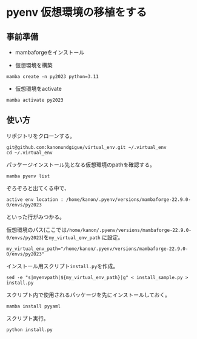 # pyenv 仮想環境の移植をする

## 事前準備

- mambaforgeをインストール

- 仮想環境を構築

```
mamba create -n py2023 python=3.11
```

- 仮想環境をactivate

```
mamba activate py2023
```


## 使い方

リポジトリをクローンする。

```
git@github.com:kanonundgigue/virtual_env.git ~/.virtual_env
cd ~/.virtual_env
```

パッケージインストール先となる仮想環境のpathを確認する。

```
mamba pyenv list
```

ぞろぞろと出てくる中で、

```
active env location : /home/kanon/.pyenv/versions/mambaforge-22.9.0-0/envs/py2023
```

といった行がみつかる。

仮想環境のパス(ここでは`/home/kanon/.pyenv/versions/mambaforge-22.9.0-0/envs/py2023`)を`my_virtual_env_path` に設定。

```
my_virtual_env_path="/home/kanon/.pyenv/versions/mambaforge-22.9.0-0/envs/py2023"
```

インストール用スクリプト`install.py`を作成。
```
sed -e "s|myenvpath|${my_virtual_env_path}|g" < install_sample.py > install.py
```

スクリプト内で使用されるパッケージを先にインストールしておく。

```
mamba install pyyaml
```

スクリプト実行。

```
python install.py
```
